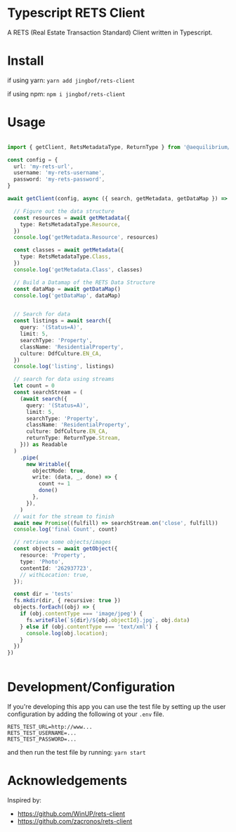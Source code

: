 # Typescript RETS Client

A RETS (Real Estate Transaction Standard) Client written in Typescript.

# Install

if using yarn: ```yarn add jingbof/rets-client```

if using npm: ```npm i jingbof/rets-client```

# Usage

```typescript

import { getClient, RetsMetadataType, ReturnType } from '@aequilibrium/rets-client';

const config = {
  url: 'my-rets-url',
  username: 'my-rets-username',
  password: 'my-rets-password',
}

await getClient(config, async ({ search, getMetadata, getDataMap }) => {

  // Figure out the data structure
  const resources = await getMetadata({
    type: RetsMetadataType.Resource,
  })
  console.log('getMetadata.Resource', resources)

  const classes = await getMetadata({
    type: RetsMetadataType.Class,
  })
  console.log('getMetadata.Class', classes)

  // Build a Datamap of the RETS Data Structure
  const dataMap = await getDataMap()
  console.log('getDataMap', dataMap)


  // Search for data 
  const listings = await search({
    query: '(Status=A)',
    limit: 5,
    searchType: 'Property',
    className: 'ResidentialProperty',
    culture: DdfCulture.EN_CA,
  })
  console.log('listing', listings)

  // search for data using streams
  let count = 0
  const searchStream = (
    (await search({
      query: '(Status=A)',
      limit: 5,
      searchType: 'Property',
      className: 'ResidentialProperty',
      culture: DdfCulture.EN_CA,
      returnType: ReturnType.Stream,
    })) as Readable
  )
    .pipe(
      new Writable({
        objectMode: true,
        write: (data, _, done) => {
          count += 1
          done()
        },
      }),
    )
  // wait for the stream to finish
  await new Promise((fulfill) => searchStream.on('close', fulfill))
  console.log('final Count', count)

  // retrieve some objects/images
  const objects = await getObject({
    resource: 'Property',
    type: 'Photo',
    contentId: '262937723',
    // withLocation: true,
  });

  const dir = 'tests'
  fs.mkdir(dir, { recursive: true })
  objects.forEach((obj) => {
    if (obj.contentType === 'image/jpeg') {
      fs.writeFile(`${dir}/${obj.objectId}.jpg`, obj.data)
    } else if (obj.contentType === 'text/xml') {
      console.log(obj.location);
    }
  })
})



```

# Development/Configuration

If you're developing this app you can use the test file by setting up the user configuration by adding the following ot your ```.env``` file.

```env
RETS_TEST_URL=http://www...
RETS_TEST_USERNAME=...
RETS_TEST_PASSWORD=...
```

and then run the test file by running: ```yarn start```

# Acknowledgements

Inspired by:

* <https://github.com/WinUP/rets-client>
* <https://github.com/zacronos/rets-client>
